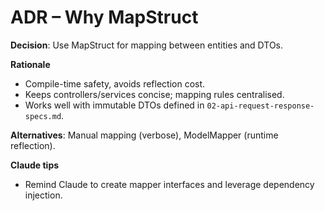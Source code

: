 # ADR – Why MapStruct

**Decision**: Use MapStruct for mapping between entities and DTOs.

**Rationale**
- Compile-time safety, avoids reflection cost.
- Keeps controllers/services concise; mapping rules centralised.
- Works well with immutable DTOs defined in `02-api-request-response-specs.md`.

**Alternatives**: Manual mapping (verbose), ModelMapper (runtime reflection).

**Claude tips**
- Remind Claude to create mapper interfaces and leverage dependency injection.

